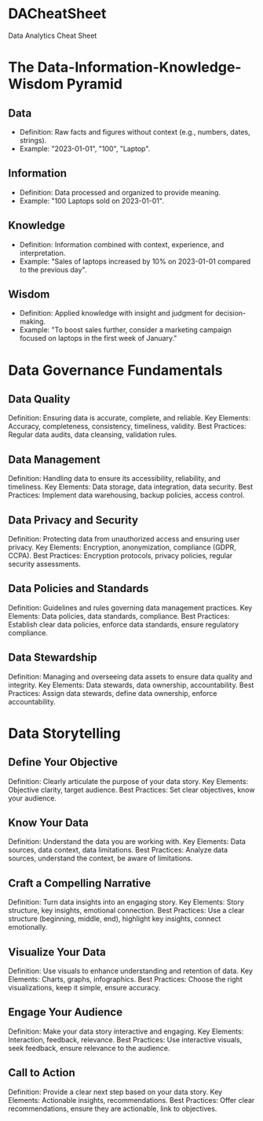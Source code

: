 # DACheatSheet
Data Analytics Cheat Sheet

# The Data-Information-Knowledge-Wisdom Pyramid
## Data

- Definition: Raw facts and figures without context (e.g., numbers, dates, strings).
- Example: "2023-01-01", "100", "Laptop".

## Information

- Definition: Data processed and organized to provide meaning.
- Example: "100 Laptops sold on 2023-01-01".

## Knowledge

- Definition: Information combined with context, experience, and interpretation.
- Example: "Sales of laptops increased by 10% on 2023-01-01 compared to the previous day".

## Wisdom

- Definition: Applied knowledge with insight and judgment for decision-making.
- Example: "To boost sales further, consider a marketing campaign focused on laptops in the first week of January."

# Data Governance Fundamentals

## Data Quality

Definition: Ensuring data is accurate, complete, and reliable.
Key Elements: Accuracy, completeness, consistency, timeliness, validity.
Best Practices: Regular data audits, data cleansing, validation rules.

## Data Management

Definition: Handling data to ensure its accessibility, reliability, and timeliness.
Key Elements: Data storage, data integration, data security.
Best Practices: Implement data warehousing, backup policies, access control.

## Data Privacy and Security

Definition: Protecting data from unauthorized access and ensuring user privacy.
Key Elements: Encryption, anonymization, compliance (GDPR, CCPA).
Best Practices: Encryption protocols, privacy policies, regular security assessments.

## Data Policies and Standards

Definition: Guidelines and rules governing data management practices.
Key Elements: Data policies, data standards, compliance.
Best Practices: Establish clear data policies, enforce data standards, ensure regulatory compliance.

## Data Stewardship

Definition: Managing and overseeing data assets to ensure data quality and integrity.
Key Elements: Data stewards, data ownership, accountability.
Best Practices: Assign data stewards, define data ownership, enforce accountability.

# Data Storytelling

## Define Your Objective

Definition: Clearly articulate the purpose of your data story.
Key Elements: Objective clarity, target audience.
Best Practices: Set clear objectives, know your audience.

## Know Your Data

Definition: Understand the data you are working with.
Key Elements: Data sources, data context, data limitations.
Best Practices: Analyze data sources, understand the context, be aware of limitations.

## Craft a Compelling Narrative

Definition: Turn data insights into an engaging story.
Key Elements: Story structure, key insights, emotional connection.
Best Practices: Use a clear structure (beginning, middle, end), highlight key insights, connect emotionally.

## Visualize Your Data

Definition: Use visuals to enhance understanding and retention of data.
Key Elements: Charts, graphs, infographics.
Best Practices: Choose the right visualizations, keep it simple, ensure accuracy.

## Engage Your Audience

Definition: Make your data story interactive and engaging.
Key Elements: Interaction, feedback, relevance.
Best Practices: Use interactive visuals, seek feedback, ensure relevance to the audience.

## Call to Action

Definition: Provide a clear next step based on your data story.
Key Elements: Actionable insights, recommendations.
Best Practices: Offer clear recommendations, ensure they are actionable, link to objectives.
